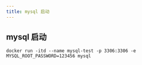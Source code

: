 ```yaml
---
title: mysql 启动
---
```


## mysql 启动

```shell
docker run -itd --name mysql-test -p 3306:3306 -e MYSQL_ROOT_PASSWORD=123456 mysql
```

